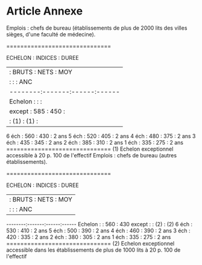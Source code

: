 # Article Annexe

Emplois : chefs de bureau (établissements de plus de 2000 lits des villes sièges, d'une faculté de médecine).

==============================

ECHELON :    INDICES   : DUREE

<table>
<tr>
<td>         : BRUTS : NETS : MOY</td>
</tr>
<tr>
<td>         :       :      : ANC</td>
</tr>
<tr>
<td> --------:-------:------:------</td>
</tr>
<tr>
<td> Echelon :       :      :</td>
</tr>
<tr>
<td> except  :  585  :  450 :</td>
</tr>
<tr>
<td>         :  (1)  :  (1) :</td>
</tr>
</table>

6 éch   :  560  :  430 : 2 ans 5 éch   :  520  :  405 : 2 ans 4 éch   :  480  :  375 : 2 ans 3 éch   :  435  :  345 : 2 ans 2 éch   :  385  :  310 : 2 ans 1 éch   :  335  :  275 : 2 ans ============================== (1) Echelon exceptionnel accessible à 20 p. 100 de l'effectif    Emplois : chefs de bureau (autres établissements).

==============================

ECHELON :    INDICES   : DUREE

<table>
<tr>
<td>         : BRUTS : NETS : MOY</td>
</tr>
<tr>
<td>         :       :      : ANC</td>
</tr>
</table>

--------:-------:------:------ Echelon :       :  560 :  430 except  :       :  (2) :  (2) 6 éch   :  530  :  410 : 2 ans 5 éch   :  500  :  390 : 2 ans 4 éch   :  460  :  390 : 2 ans 3 éch   :  420  :  335 : 2 ans 2 éch   :  380  :  305 : 2 ans 1 éch   :  335  :  275 : 2 ans ==============================    (2) Echelon exceptionnel accessible dans les établissements de plus de 1000 lits à 20 p. 100 de l'effectif
